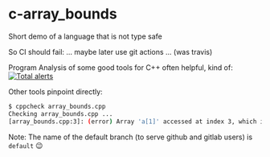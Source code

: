 # c-array_bounds
Short demo of a language that is not type safe

So CI should fail:
... maybe later use git actions ... (was travis)

Program Analysis of some good tools for C++ often helpful, kind of:
[![Total alerts](https://img.shields.io/lgtm/alerts/g/sdrees/c-array_bounds.svg?logo=lgtm&logoWidth=18)](https://lgtm.com/projects/g/sdrees/c-array_bounds/alerts/)

Other tools pinpoint directly:
```bash
$ cppcheck array_bounds.cpp 
Checking array_bounds.cpp ...
[array_bounds.cpp:3]: (error) Array 'a[1]' accessed at index 3, which is out of bounds.
```

Note: The name of the default branch (to serve github and gitlab users) is `default` :wink:
